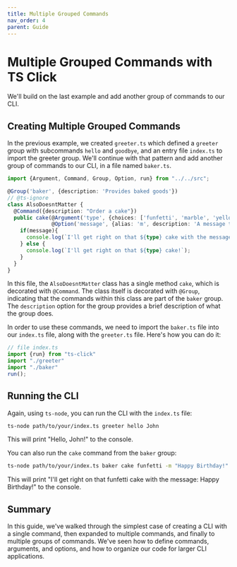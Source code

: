 ```yaml
---
title: Multiple Grouped Commands
nav_order: 4
parent: Guide
---
```

# Multiple Grouped Commands with TS Click
We'll build on the last example and add another group of commands to our CLI.

## Creating Multiple Grouped Commands
In the previous example, we created `greeter.ts` which defined a `greeter` group with subcommands `hello` and `goodbye`, and an entry file `index.ts` to import the greeter group.
We'll continue with that pattern and add another group of commands to our CLI, in a file named `baker.ts`.



```typescript
import {Argument, Command, Group, Option, run} from "../../src";

@Group('baker', {description: 'Provides baked goods'})
// @ts-ignore
class AlsoDoesntMatter {
  @Command({description: "Order a cake"})
  public cake(@Argument('type', {choices: ['funfetti', 'marble', 'yellow']}) type: string,
              @Option('message', {alias: 'm', description: 'A message to write on the cake'}) message?: string) {
    if(message){
      console.log(`I'll get right on that ${type} cake with the message: ${message}!`);
    } else {
      console.log(`I'll get right on that ${type} cake!`);
    }
  }
}
```

In this file, the `AlsoDoesntMatter` class has a single method `cake`, which is decorated with `@Command`. The class itself is decorated with `@Group`, indicating that the commands within this class are part of the `baker` group. The `description` option for the group provides a brief description of what the group does.

In order to use these commands, we need to import the `baker.ts` file into our `index.ts` file, along with the `greeter.ts` file. Here's how you can do it:

```typescript
// file index.ts
import {run} from "ts-click"
import "./greeter"
import "./baker"
run();
```

## Running the CLI

Again, using `ts-node`, you can run the CLI with the `index.ts` file:

```bash
ts-node path/to/your/index.ts greeter hello John
```

This will print "Hello, John!" to the console.

You can also run the `cake` command from the `baker` group:

```bash
ts-node path/to/your/index.ts baker cake funfetti -m "Happy Birthday!"
```

This will print "I'll get right on that funfetti cake with the message: Happy Birthday!" to the console.

## Summary
In this guide, we've walked through the simplest case of creating a CLI with a single command, then expanded to multiple commands, 
and finally to multiple groups of commands. We've seen how to define commands, arguments, and options, and how to organize our code for larger CLI applications.

